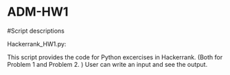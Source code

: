 # ADM-HW1

#Script descriptions

Hackerrank_HW1.py:

This script provides the code for Python excercises in Hackerrank. (Both for Problem 1 and Problem 2. )
User can write an input and see the output. 
